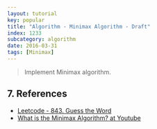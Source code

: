 ```yaml
---
layout: tutorial
key: popular
title: "Algorithm - Minimax Algorithm - Draft"
index: 1233
subcategory: algorithm
date: 2016-03-31
tags: [Minimax]
---
```


> Implement Minimax algorithm.


## 7. References
* [Leetcode - 843. Guess the Word](https://leetcode.com/problems/guess-the-word/)
* [What is the Minimax Algorithm? at Youtube](https://www.youtube.com/watch?v=KU9Ch59-4vw)
